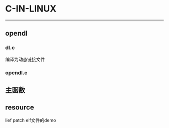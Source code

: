 # C-IN-LINUX



--------
## opendl
### dl.c
编译为动态链接文件

### opendl.c
主函数
--------
## resource
lief patch elf文件的demo
